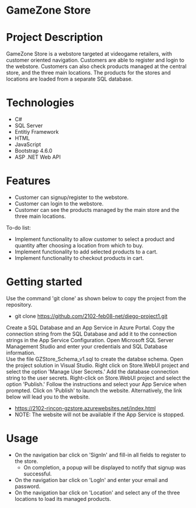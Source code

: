 # GameZone Store
# Project Description #
GameZone Store is a webstore targeted at videogame retailers, with customer oriented navigation. Customers are able to register and login to the webstore. 
Customers can also check products managed at the central store, and the three main locations. The products for the stores and locations are loaded from 
a separate SQL database.

# Technologies #
* C#
* SQL Server
* Entitiy Framework
* HTML
* JavaScript
* Bootstrap 4.6.0
* ASP .NET Web API
# Features #
* Customer can signup/register to the webstore.
* Customer can login to the webstore.
* Customer can see the products managed by the main store and the three main locations.

To-do list:
* Implement functionality to allow customer to select a product and quantity after choosing a location from which to buy.
* Implement functionality to add selected products to a cart.
* Implement functionality to checkout products in cart.

# Getting started #
Use the command 'git clone' as shown below to copy the project from the repository. 
* git clone https://github.com/2102-feb08-net/diego-project1.git

Create a SQL Database and an App Service in Azure Portal.
Copy the connection string from the SQL Database and add it to the connection strings in the App Service Configuration.
Open Microsoft SQL Server Management Studio and enter your credentials and SQL Database information.   
Use the file GZStore_Schema_v1.sql to create the databse schema.
Open the project solution in Visual Studio.
Right click on Store.WebUI project and select the option 'Manage User Secrets.'
Add the database connection string to the user secrets.
Right-click on Store.WebUI project and select the option 'Publish.'
Follow the instructions and select your App Service when prompted.
Click on 'Publish' to launch the website.
Alternatively, the link below will lead you to the website.
* https://2102-rincon-gzstore.azurewebsites.net/index.html
* NOTE: The website will not be available if the App Service is stopped.

# Usage #
* On the navigation bar click on 'SignIn' and fill-in all fields to register to the store.
   * On completion, a popup will be displayed to notify that signup was successful.
* On the navigation bar click on 'LogIn' and enter your email and password.
* On the navigation bar click on 'Location' and select any of the three locations to load its managed products.
